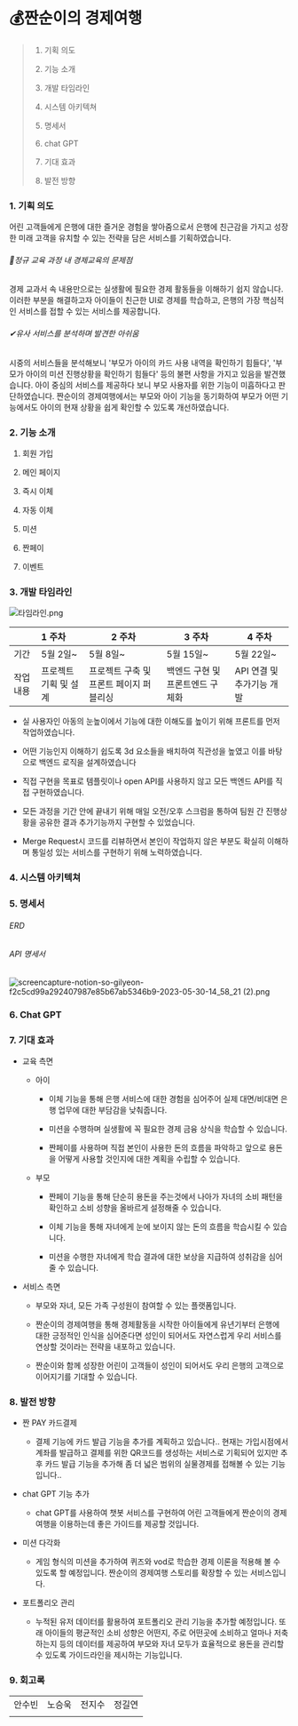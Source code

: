 # 💰짠순이의 경제여행

> 1. 기획 의도
> 
> 2. 기능 소개
> 
> 3. 개발 타임라인
> 
> 4. 시스템 아키텍쳐
> 
> 5. 명세서
> 
> 6. chat GPT
> 
> 7. 기대 효과
> 
> 8. 발전 방향
> 



### 1. 기획 의도

어린 고객들에게 은행에 대한 즐거운 경험을 쌓아줌으로서 은행에 친근감을 가지고 성장한 미래 고객을 유치할 수 있는 전략을 담은 서비스를 기획하였습니다.

###### 🤔정규 교육 과정 내 경제교육의 문제점

경제 교과서 속 내용만으로는 실생활에 필요한 경제 활동들을 이해하기 쉽지 않습니다. 이러한 부분을 해결하고자 아이들이 친근한 UI로 경제를 학습하고, 은행의 가장 핵심적인 서비스를 접할 수 있는 서비스를 제공합니다.

###### ✔유사 서비스를 분석하며 발견한 아쉬움

시중의 서비스들을 분석해보니 '부모가 아이의 카드 사용 내역을 확인하기 힘들다', '부모가 아이의 미션 진행상황을 확인하기 힘들다' 등의 불편 사항을 가지고 있음을 발견했습니다. 아이 중심의 서비스를 제공하다 보니 부모 사용자를 위한 기능이 미흡하다고 판단하였습니다. 짠순이의 경제여행에서는  부모와 아이 기능을 동기화하여 부모가 어떤 기능에서도 아이의 현재 상황을 쉽게 확인할 수 있도록 개선하였습니다.



### 2. 기능 소개

1.  회원 가입
   
   

2. 메인 페이지
   
   

3. 즉시 이체
   
   

4. 자동 이체
   
   

5. 미션
   
   

6. 짠페이
   
   

7. 이벤트
   



### 3. 개발 타임라인

![타임라인.png](C:\Users\전지수\OneDrive\바탕%20화면\타임라인.png)

|      | 1 주차         | 2 주차                   | 3 주차               | 4 주차             |
| ---- |:------------ | ---------------------- | ------------------ | ---------------- |
| 기간   | 5월 2일~       | 5월 8일~                 | 5월 15일~            | 5월 22일~          |
| 작업내용 | 프로젝트 기획 및 설계 | 프로젝트 구축 및 프론트 페이지 퍼블리싱 | 백엔드 구현 및 프론트엔드 구체화 | API 연결 및 추가기능 개발 |

- 실 사용자인 아동의 눈높이에서 기능에 대한 이해도를 높이기 위해 프론트를 먼저 작업하였습니다.

- 어떤 기능인지 이해하기 쉽도록 3d 요소들을 배치하여 직관성을 높였고 이를 바탕으로 백엔드 로직을 설계하였습니다

- 직접 구현을 목표로 템플릿이나 open API를 사용하지 않고 모든 백엔드 API를 직접 구현하였습니다.

- 모든 과정을 기간 안에 끝내기 위해 매일 오전/오후 스크럼을 통하여 팀원 간 진행상황을 공유한 결과 추가기능까지 구현할 수 있었습니다.

- Merge Request시 코드를 리뷰하면서 본인이 작업하지 않은 부분도 확실히 이해하며 통일성 있는 서비스를 구현하기 위해 노력하였습니다.



### 4. 시스템 아키텍쳐



### 5. 명세서

###### ERD



###### API 명세서

![screencapture-notion-so-gilyeon-f2c5cd99a292407987e85b67ab5346b9-2023-05-30-14_58_21 (2).png](C:\Users\전지수\Downloads\screencapture-notion-so-gilyeon-f2c5cd99a292407987e85b67ab5346b9-2023-05-30-14_58_21%20(2).png)


### 6. Chat GPT

### 7. 기대 효과

- 교육 측면
  
  - 아이
    
    - 이체 기능을 통해 은행 서비스에 대한 경험을 심어주어 실제 대면/비대면 은행 업무에 대한 부담감을 낮춰줍니다.
    
    - 미션을 수행하며 실생활에 꼭 필요한 경제 금융 상식을 학습할 수 있습니다.
    
    - 짠페이를 사용하며 직접 본인이 사용한 돈의 흐름을 파악하고 앞으로 용돈을 어떻게 사용할 것인지에 대한 계획을 수립할 수 있습니다.
  
  - 부모
    
    - 짠페이 기능을 통해 단순히 용돈을 주는것에서 나아가 자녀의 소비 패턴을 확인하고 소비 성향을 올바르게 설정해줄 수 있습니다.
    
    - 이체 기능을 통해 자녀에게 눈에 보이지 않는 돈의 흐름을 학습시킬 수 있습니다.
    
    - 미션을 수행한 자녀에게 학습 결과에 대한 보상을 지급하여 성취감을 심어줄 수 있습니다.

- 서비스 측면
  
  - 부모와 자녀, 모든 가족 구성원이 참여할 수 있는 플랫폼입니다.
  
  - 짠순이의 경제여행을 통해 경제활동을 시작한 아이들에게 유년기부터 은행에 대한 긍정적인 인식을 심어준다면 성인이 되어서도 자연스럽게 우리 서비스를 연상할 것이라는 전략을 내포하고 있습니다.
  
  - 짠순이와 함께 성장한 어린이 고객들이 성인이 되어서도 우리 은행의 고객으로 이어지기를 기대할 수 있습니다.



### 8. 발전 방향

- 짠 PAY 카드결제
  
  - 결제 기능에 카드 발급 기능을 추가를 계획하고 있습니다.. 현재는 가입시점에서 계좌를 발급하고 결제를 위한 QR코드를 생성하는 서비스로 기획되어 있지만 추후 카드 발급 기능을 추가해 좀 더 넓은 범위의 실물경제를 접해볼 수 있는 기능입니다..

- chat GPT 기능 추가
  
  - chat GPT를 사용하여 챗봇 서비스를 구현하여 어린 고객들에게 짠순이의 경제여행을 이용하는데 좋은 가이드를 제공할 것입니다.

- 미션 다각화
  
  - 게임 형식의 미션을 추가하여 퀴즈와 vod로 학습한 경제 이론을 적용해 볼 수 있도록 할 예정입니다. 짠순이의 경제여행 스토리를 확장할 수 있는 서비스입니다.

- 포트폴리오 관리
  
  - 누적된 유저 데이터를 활용하여 포트폴리오 관리 기능을 추가할 예정입니다. 또래 아이들의 평균적인 소비 성향은 어떤지, 주로 어떤곳에 소비하고 얼마나 저축하는지 등의 데이터를 제공하여 부모와 자녀 모두가 효율적으로 용돈을 관리할 수 있도록 가이드라인을 제시하는 기능입니다.



### 9. 회고록

|     |     |     |     |
| --- | --- | --- | --- |
| 안수빈 | 노승욱 | 전지수 | 정길연 |
|     |     |     |     |

